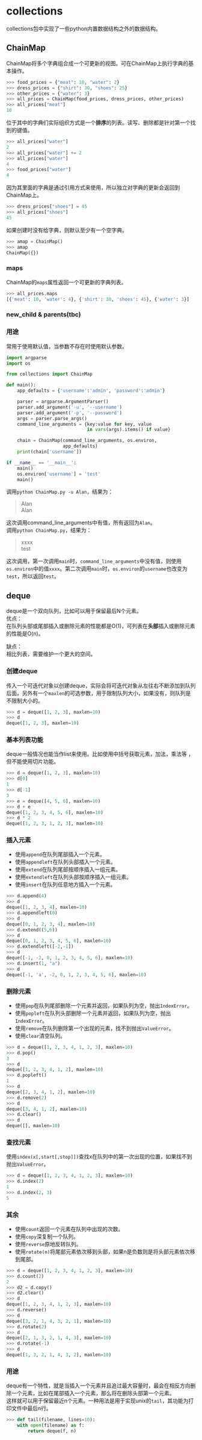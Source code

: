 # collections
collections包中实现了一些python内置数据结构之外的数据结构。  

## ChainMap
ChainMap将多个字典组合成一个可更新的视图。可在ChainMap上执行字典的基本操作。  
```python
>>> food_prices = {"meat": 10, "water": 2}
>>> dress_prices = {"shirt": 30, "shoes": 25}
>>> other_prices = {"water": 3}
>>> all_prices = ChainMap(food_prices, dress_prices, other_prices)
>>> all_prices["meat"]
10
```

位于其中的字典们实际组织方式是一个**排序**的列表。读写、删除都是针对第一个找到的键值。  
```python
>>> all_prices["water"]
2
>>> all_prices["water"] += 2
>>> all_prices["water"]
4
>>> food_prices["water"]
4
```

因为其里面的字典是通过引用方式来使用，所以独立对字典的更新会返回到ChainMap上。
```python
>>> dress_prices["shoes"] = 45
>>> all_prices["shoes"]
45
```

如果创建时没有给字典，则默认至少有一个空字典。  
```python
>>> amap = ChainMap()
>>> amap
ChainMap({})
```

### maps
ChainMap的`maps`属性返回一个可更新的字典列表。
```python
>>> all_prices.maps
[{'meat': 10, 'water': 4}, {'shirt': 30, 'shoes': 45}, {'water': 3}]
```

### new_child & parents(tbc)

### 用途
常用于使用默认值，当参数不存在时使用默认参数。  
```python
import argparse
import os

from collections import ChainMap

def main():
    app_defaults = {'username':'admin', 'password':'admin'}

    parser = argparse.ArgumentParser()
    parser.add_argument('-u', '--username')
    parser.add_argument('-p', '--password')
    args = parser.parse_args()
    command_line_arguments = {key:value for key, value
                              in vars(args).items() if value}

    chain = ChainMap(command_line_arguments, os.environ,
                     app_defaults)
    print(chain['username'])

if __name__ == '__main__':
    main()
    os.environ['username'] = 'test'
    main()

```

调用`python ChainMap.py -u Alan`，结果为：
> Alan  
> Alan

这次调用command_line_arguments中有值，所有返回为`Alan`。  
调用`python ChainMap.py`，结果为：
> xxxx  
> test

这次调用，第一次调用`main`时，`command_line_arguments`中没有值，则使用`os.environ`中的值`xxxx`。第二次调用`main`时，`os.environ`的`username`也改变为`test`，所以返回`test`。  




## deque
deque是一个双向队列，比如可以用于保留最后N个元素。  
优点：  
在队列头部或尾部插入或删除元素的性能都是O(1)，可列表在**头部**插入或删除元素的性能是O(n)。  

缺点：  
相比列表，需要维护一个更大的空间。  

### 创建deque
传入一个可迭代对象以创建deque，实际会将可迭代对象从左往右不断添加到队列后面。另外有一个`maxlen`的可选参数，用于限制队列大小，如果没有，则队列是不限制大小的。  
```python
>>> d = deque([1, 2, 3], maxlen=10)
>>> d
deque([1, 2, 3], maxlen=10)
```

### 基本列表功能
deque一般情况也能当作list来使用。比如使用中括号获取元素，加法，乘法等
，但不能使用切片功能。  
```python
>>> d = deque([1, 2, 3], maxlen=10)
>>> d[0]
1
>>> d[-1]
3
>>> e = deque([4, 5, 6], maxlen=10)
>>> d + e
deque([1, 2, 3, 4, 5, 6], maxlen=10)
>>> d * 2
deque([1, 2, 3, 1, 2, 3], maxlen=10)
```

### 插入元素
* 使用`append`在队列尾部插入一个元素。
* 使用`appendleft`在队列头部插入一个元素。
* 使用`extend`在队列尾部按顺序插入一组元素。
* 使用`extendleft`在队列头部按顺序插入一组元素。
* 使用`insert`在队列任意地方插入一个元素。

```python
>>> d.append(4)
>>> d
deque([1, 2, 3, 4], maxlen=10)
>>> d.appendleft(0)
>>> d
deque([0, 1, 2, 3, 4], maxlen=10)
>>> d.extend((5,6))
>>> d
deque([0, 1, 2, 3, 4, 5, 6], maxlen=10)
>>> d.extendleft([-2,-1])
>>> d
deque([-1, -2, 0, 1, 2, 3, 4, 5, 6], maxlen=10)
>>> d.insert(1, "a")
>>> d
deque([-1, 'a', -2, 0, 1, 2, 3, 4, 5, 6], maxlen=10)
```

### 删除元素
* 使用`pop`在队列尾部删除一个元素并返回，如果队列为空，抛出`IndexError`。
* 使用`popleft`在队列头部删除一个元素并返回，如果队列为空，抛出`IndexError`。
* 使用`remove`在队列删除第一个出现的元素，找不到抛出`ValueError`。
* 使用`clear`清空队列。

```python
>>> d = deque([1, 2, 3, 4, 1, 2, 3], maxlen=10)
>>> d.pop()
3
>>> d
deque([1, 2, 3, 4, 1, 2], maxlen=10)
>>> d.popleft()
1
>>> d
deque([2, 3, 4, 1, 2], maxlen=10)
>>> d.remove(2)
>>> d
deque([3, 4, 1, 2], maxlen=10)
>>> d.clear()
>>> d
deque([], maxlen=10)
```

### 查找元素
使用`index(x[,start[,stop]])`查找x在队列中的第一次出现的位置，如果找不到抛出`ValueError`。  
```python
>>> d = deque([1, 2, 3, 4, 1, 2, 3], maxlen=10)
>>> d.index(2)
1
>>> d.index(2, 3)
5
```

### 其余
* 使用`count`返回一个元素在队列中出现的次数。  
* 使用`copy`深复制一个队列。  
* 使用`reverse`原地反转队列。
* 使用`rotate(n)`将尾部元素依次移到头部，如果n是负数则是将头部元素依次移到尾部。
```python
>>> d = deque([1, 2, 3, 4, 1, 2, 3], maxlen=10)
>>> d.count(2)
2
>>> d2 = d.copy()
>>> d2.clear()
>>> d
deque([1, 2, 3, 4, 1, 2, 3], maxlen=10)
>>> d.reverse()
>>> d
deque([3, 2, 1, 4, 3, 2, 1], maxlen=10)
>>> d.rotate(2)
>>> d
deque([2, 1, 3, 2, 1, 4, 3], maxlen=10)
>>> d.rotate(-1)
>>> d
deque([1, 3, 2, 1, 4, 3, 2], maxlen=10)
```

### 用途
deque有一个特性，就是当插入一个元素并且追过最大容量时，最会在相反方向删除一个元素，比如在尾部插入一个元素，那么将在删除头部第一个元素。  
这样就可以用于保留最近n个元素。一种用法是用于实现unix的`tail`，其功能为打印文件中最后n行。
```python
>>> def tail(filename, lines=10):
	with open(filename) as f:
		return deque(f, n)
```
